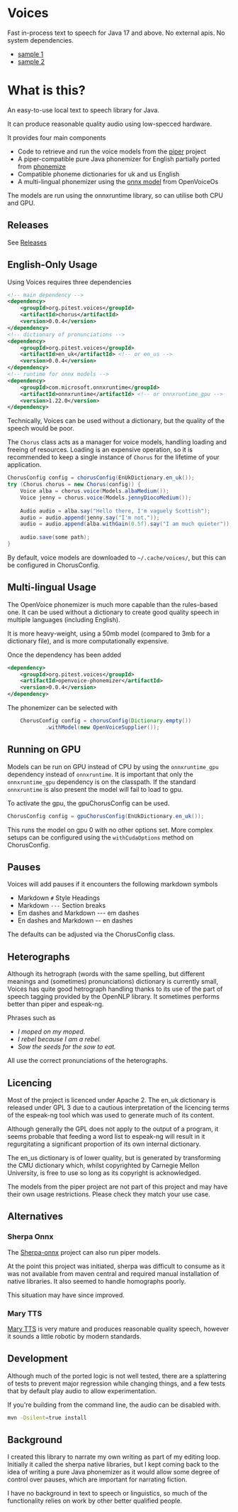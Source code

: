 # Voices

Fast in-process text to speech for Java 17 and above. No external apis. No system dependencies.


* [sample 1](https://github.com/user-attachments/assets/3bb91fe5-682a-498b-ab38-3f4e0d1885f6)
* [sample 2](https://github.com/user-attachments/assets/3ff5dd48-df3f-4b47-9b4e-e88f97bf6d4d)

# What is this?

An easy-to-use local text to speech library for Java.

It can produce reasonable quality audio using low-specced hardware.

It provides four main components

* Code to retrieve and run the voice models from the [piper](https://github.com/rhasspy/piper) project
* A piper-compatible pure Java phonemizer for English partially ported from [phonemize](https://github.com/hans00/phonemize)
* Compatible phoneme dictionaries for uk and us English
* A multi-lingual phonemizer using the [onnx model](https://huggingface.co/OpenVoiceOS/g2p-mbyt5-12l-ipa-childes-espeak-onnx) from OpenVoiceOs 

The models are run using the onnxruntime library, so can utilise both CPU and GPU.

## Releases

See [Releases](https://github.com/hcoles/voices/releases)

## English-Only Usage

Using Voices requires three dependencies

```xml
<!-- main dependency -->
<dependency>
    <groupId>org.pitest.voices</groupId>
    <artifactId>chorus</artifactId>
    <version>0.0.4</version>
</dependency>
<!-- dictionary of pronunciations -->
<dependency>
    <groupId>org.pitest.voices</groupId>
    <artifactId>en_uk</artifactId> <!-- or en_us -->
    <version>0.0.4</version>
</dependency>
<!-- runtime for onnx models -->
<dependency>
    <groupId>com.microsoft.onnxruntime</groupId>
    <artifactId>onnxruntime</artifactId> <!-- or onnxruntime_gpu -->
    <version>1.22.0</version>
</dependency>
```

Technically, Voices can be used without a dictionary, but the quality of the speech would be poor.

The `Chorus` class acts as a manager for voice models, handling loading and freeing of resources. Loading is an expensive
operation, so it is recommended to keep a single instance of `Chorus` for the lifetime of your application.

```java
ChorusConfig config = chorusConfig(EnUkDictionary.en_uk());
try (Chorus chorus = new Chorus(config)) {
    Voice alba = chorus.voice(Models.albaMedium());
    Voice jenny = chorus.voice(Models.jennyDiocoMedium());
  
    Audio audio = alba.say("Hello there, I'm vaguely Scottish");
    audio = audio.append(jenny.say("I'm not."));
    audio = audio.append(alba.withGain(0.5f).say("I am much quieter"));
            
    audio.save(some path);
}
```

By default, voice models are downloaded to `~/.cache/voices/`, but this can be configured in ChorusConfig.

## Multi-lingual Usage

The OpenVoice phonemizer is much more capable than the rules-based one. It can be used without a dictionary to
create good quality speech in multiple languages (including English).

It is more heavy-weight, using a 50mb model (compared to 3mb for a dictionary file), and is more computationally 
expensive.

Once the dependency has been added

```xml
<dependency>
    <groupId>org.pitest.voices</groupId>
    <artifactId>openvoice-phonemizer</artifactId>
    <version>0.0.4</version>
</dependency>
```

The phonemizer can be selected with

```java
    ChorusConfig config = chorusConfig(Dictionary.empty())
            .withModel(new OpenVoiceSupplier());
```

## Running on GPU

Models can be run on GPU instead of CPU by using the `onnxruntime_gpu` dependency instead of `onnxruntime`. It is
important that only the `onnxruntime_gpu` dependency is on the classpath. If the standard `onnxruntime` is also present the model
will fail to load to gpu.

To activate the gpu, the gpuChorusConfig can be used.

```java
ChorusConfig config = gpuChorusConfig(EnUkDictionary.en_uk());
```

This runs the model on gpu 0 with no other options set. More complex setups can be configured using the `withCudaOptions`
method on ChorusConfig.

## Pauses

Voices will add pauses if it encounters the following markdown symbols

* Markdown `#` Style Headings
* Markdown `---` Section breaks
* Em dashes and Markdown --- em dashes
* En dashes and Markdown -- en dashes

The defaults can be adjusted via the ChorusConfig class.

## Heterographs

Although its hetrograph (words with the same spelling, but different meanings and (sometimes) pronunciations) 
dictionary is currently small, Voices has quite good hetrograph handling thanks to its use of the 
part of speech tagging provided by the OpenNLP library. It sometimes performs better than piper and espeak-ng.

Phrases such as

* *I moped on my moped.*
* *I rebel because I am a rebel.*
* *Sow the seeds for the sow to eat.*

All use the correct pronunciations of the heterographs.

## Licencing

Most of the project is licenced under Apache 2. The en_uk dictionary is released under GPL 3 due to a cautious
interpretation of the licencing terms of the espeak-ng tool which was used to generate much of its content.

Although generally the GPL does not apply to the output of a program, it seems probable that feeding a word list
to espeak-ng will result in it regurgitating a significant proportion of its own internal dictionary.

The en_us dictionary is of lower quality, but is generated by transforming the CMU dictionary which, whilst copyrighted by
Carnegie Mellon University, is free to use so long as its copyright is acknowledged.

The models from the piper project are not part of this project and may have their own usage restrictions. Please 
check they match your use case.

## Alternatives

### Sherpa Onnx

The [Sherpa-onnx](https://github.com/k2-fsa/sherpa-onnx) project can also run piper models.

At the point this project was initiated, sherpa was difficult to consume as it was not available from maven central and required 
manual installation of native libraries. It also seemed to handle homographs poorly.

This situation may have since improved.

### Mary TTS

[Mary TTS](https://github.com/marytts/marytts) is very mature and produces reasonable quality speech, however it sounds a little
robotic by modern standards.

## Development

Although much of the ported logic is not well tested, there are a splattering of tests to prevent major regression
while changing things, and a few tests that by default play audio to allow experimentation. 

If you're building from the command line, the audio can be disabled with.

```bash
mvn -Dsilent=true install
```

## Background

I created this library to narrate my own writing as part of my editing loop. Initially
it called the sherpa native libraries, but I kept coming back to the idea of writing a pure
Java phonemizer as it would allow some degree of control over pauses, which are important
for narrating fiction.

I have no background in text to speech or linguistics, so much of the functionality relies on work
by other better qualified people.
